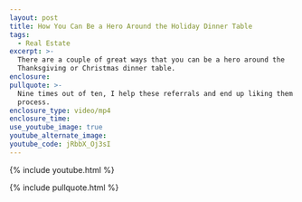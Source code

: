 ```yaml
---
layout: post
title: How You Can Be a Hero Around the Holiday Dinner Table
tags:
  - Real Estate
excerpt: >-
  There are a couple of great ways that you can be a hero around the
  Thanksgiving or Christmas dinner table.
enclosure:
pullquote: >-
  Nine times out of ten, I help these referrals and end up liking them in the
  process.
enclosure_type: video/mp4
enclosure_time:
use_youtube_image: true
youtube_alternate_image:
youtube_code: jRbbX_Oj3sI
---
```



{% include youtube.html %}

{% include pullquote.html %}